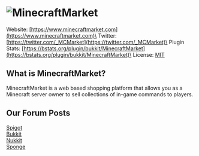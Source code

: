 # ![MinecraftMarket](https://assets.minecraftmarket.com/static/img/signature.png)

Website: [https://www.minecraftmarket.com](https://www.minecraftmarket.com)\
Twitter: [https://twitter.com/_MCMarket](https://twitter.com/_MCMarket)\
Plugin Stats: [https://bstats.org/plugin/bukkit/MinecraftMarket](https://bstats.org/plugin/bukkit/MinecraftMarket)\
License: [MIT](https://github.com/MinecraftMarket/MinecraftMarket-Plugin/blob/master/LICENSE)

## What is MinecraftMarket?
MinecraftMarket is a web based shopping platform that allows you as a Minecraft server owner to sell collections of in-game commands to players.​

## Our Forum Posts
[Spigot](https://www.spigotmc.org/resources/44031)\
[Bukkit](https://dev.bukkit.org/projects/minecraft-market-free-donation)\
[Nukkit](https://forums.nukkit.io/resources/140/)\
[Sponge](https://forums.spongepowered.org/t/20149)